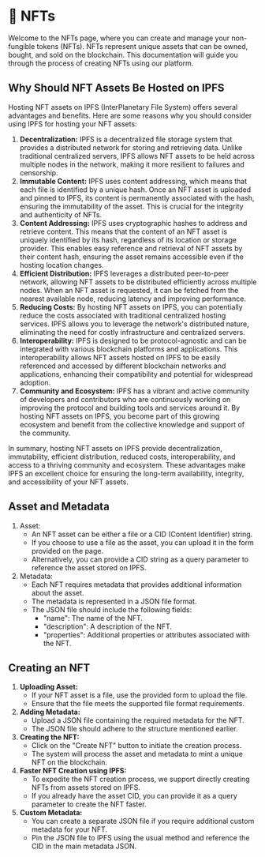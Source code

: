 # 🥳 NFTs

Welcome to the NFTs page, where you can create and manage your non-fungible tokens (NFTs). NFTs represent unique assets that can be owned, bought, and sold on the blockchain. This documentation will guide you through the process of creating NFTs using our platform.

## Why Should NFT Assets Be Hosted on IPFS

Hosting NFT assets on IPFS (InterPlanetary File System) offers several advantages and benefits. Here are some reasons why you should consider using IPFS for hosting your NFT assets:

1. **Decentralization:** IPFS is a decentralized file storage system that provides a distributed network for storing and retrieving data. Unlike traditional centralized servers, IPFS allows NFT assets to be held across multiple nodes in the network, making it more resilient to failures and censorship.
2. **Immutable Content:** IPFS uses content addressing, which means that each file is identified by a unique hash. Once an NFT asset is uploaded and pinned to IPFS, its content is permanently associated with the hash, ensuring the immutability of the asset. This is crucial for the integrity and authenticity of NFTs.
3. **Content Addressing:** IPFS uses cryptographic hashes to address and retrieve content. This means that the content of an NFT asset is uniquely identified by its hash, regardless of its location or storage provider. This enables easy reference and retrieval of NFT assets by their content hash, ensuring the asset remains accessible even if the hosting location changes.
4. **Efficient Distribution:** IPFS leverages a distributed peer-to-peer network, allowing NFT assets to be distributed efficiently across multiple nodes. When an NFT asset is requested, it can be fetched from the nearest available node, reducing latency and improving performance.
5. **Reducing Costs:** By hosting NFT assets on IPFS, you can potentially reduce the costs associated with traditional centralized hosting services. IPFS allows you to leverage the network's distributed nature, eliminating the need for costly infrastructure and centralized servers.
6. **Interoperability:** IPFS is designed to be protocol-agnostic and can be integrated with various blockchain platforms and applications. This interoperability allows NFT assets hosted on IPFS to be easily referenced and accessed by different blockchain networks and applications, enhancing their compatibility and potential for widespread adoption.
7. **Community and Ecosystem:** IPFS has a vibrant and active community of developers and contributors who are continuously working on improving the protocol and building tools and services around it. By hosting NFT assets on IPFS, you become part of this growing ecosystem and benefit from the collective knowledge and support of the community.

In summary, hosting NFT assets on IPFS provide decentralization, immutability, efficient distribution, reduced costs, interoperability, and access to a thriving community and ecosystem. These advantages make IPFS an excellent choice for ensuring the long-term availability, integrity, and accessibility of your NFT assets.

## Asset and Metadata

1. Asset:
   * An NFT asset can be either a file or a CID (Content Identifier) string.
   * If you choose to use a file as the asset, you can upload it in the form provided on the page.
   * Alternatively, you can provide a CID string as a query parameter to reference the asset stored on IPFS.
2. Metadata:
   * Each NFT requires metadata that provides additional information about the asset.
   * The metadata is represented in a JSON file format.
   * The JSON file should include the following fields:
     * "name": The name of the NFT.
     * "description": A description of the NFT.
     * "properties": Additional properties or attributes associated with the NFT.

## Creating an NFT

1. **Uploading Asset:**
   * If your NFT asset is a file, use the provided form to upload the file.
   * Ensure that the file meets the supported file format requirements.
2. **Adding Metadata:**
   * Upload a JSON file containing the required metadata for the NFT.
   * The JSON file should adhere to the structure mentioned earlier.
3. **Creating the NFT:**
   * Click on the "Create NFT" button to initiate the creation process.
   * The system will process the asset and metadata to mint a unique NFT on the blockchain.
4. **Faster NFT Creation using IPFS:**
   * To expedite the NFT creation process, we support directly creating NFTs from assets stored on IPFS.
   * If you already have the asset CID, you can provide it as a query parameter to create the NFT faster.
5. **Custom Metadata:**
   * You can create a separate JSON file if you require additional custom metadata for your NFT.
   * Pin the JSON file to IPFS using the usual method and reference the CID in the main metadata JSON.
